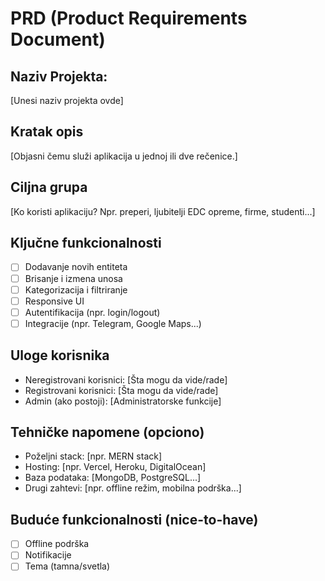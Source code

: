 # PRD (Product Requirements Document)

## Naziv Projekta:
[Unesi naziv projekta ovde]

## Kratak opis
[Objasni čemu služi aplikacija u jednoj ili dve rečenice.]

## Ciljna grupa
[Ko koristi aplikaciju? Npr. preperi, ljubitelji EDC opreme, firme, studenti...]

## Ključne funkcionalnosti
- [ ] Dodavanje novih entiteta 
- [ ] Brisanje i izmena unosa
- [ ] Kategorizacija i filtriranje
- [ ] Responsive UI
- [ ] Autentifikacija (npr. login/logout)
- [ ] Integracije (npr. Telegram, Google Maps...)

## Uloge korisnika
- Neregistrovani korisnici: [Šta mogu da vide/rade]
- Registrovani korisnici: [Šta mogu da vide/rade]
- Admin (ako postoji): [Administratorske funkcije]

## Tehničke napomene (opciono)
- Poželjni stack: [npr. MERN stack]
- Hosting: [npr. Vercel, Heroku, DigitalOcean]
- Baza podataka: [MongoDB, PostgreSQL...]
- Drugi zahtevi: [npr. offline režim, mobilna podrška...]

## Buduće funkcionalnosti (nice-to-have)
- [ ] Offline podrška
- [ ] Notifikacije
- [ ] Tema (tamna/svetla)
